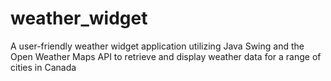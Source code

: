 # weather_widget
A user-friendly weather widget application utilizing Java Swing and the Open Weather Maps API to retrieve and display weather data for a range of cities in Canada 
